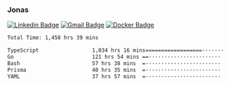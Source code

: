 ### Jonas
[![Linkedin Badge](https://img.shields.io/badge/-Jonas%20Neto-9933F7?style=flat-square&logo=Linkedin&logoColor=white&link=https://www.linkedin.com/in/jonas-nogueira-neto/)](https://www.linkedin.com/in/jonas-nogueira-neto/)
[![Gmail Badge](https://img.shields.io/badge/-nogueiraneto.jonas@gmail.com-9933F7?style=flat-square&logo=Gmail&logoColor=white&link=mailto:nogueiraneto.jonas@gmail.com)](mailto:nogueiraneto.jonas@gmail.com)
[![Docker Badge](https://img.shields.io/badge/-DockerHub-9933F7?style=flat-square&logo=Docker&logoColor=white&link=https://hub.docker.com/u/jonasssneto)](https://hub.docker.com/u/jonasssneto)


<!--START_SECTION:waka-->

```txt
Total Time: 1,458 hrs 39 mins

TypeScript                 1,034 hrs 16 mins==================·······   70.18 %
Go                         121 hrs 54 mins ==·······················   08.27 %
Bash                       57 hrs 38 mins  =························   03.91 %
Prisma                     40 hrs 35 mins  =························   02.75 %
YAML                       37 hrs 57 mins  =························   02.58 %
```

<!--END_SECTION:waka-->
###
